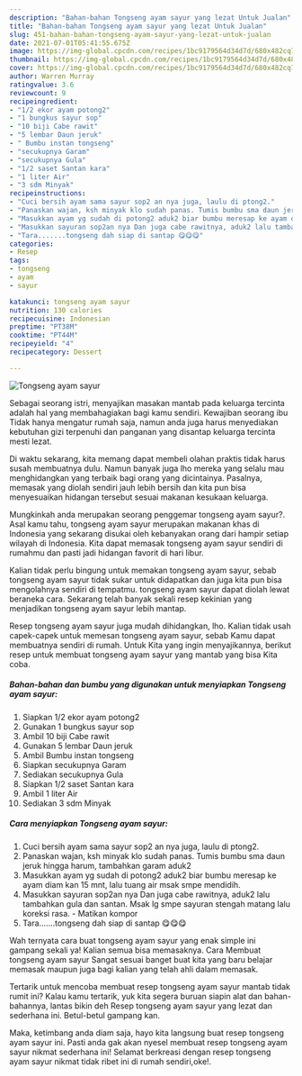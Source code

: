 ```yaml
---
description: "Bahan-bahan Tongseng ayam sayur yang lezat Untuk Jualan"
title: "Bahan-bahan Tongseng ayam sayur yang lezat Untuk Jualan"
slug: 451-bahan-bahan-tongseng-ayam-sayur-yang-lezat-untuk-jualan
date: 2021-07-01T05:41:55.675Z
image: https://img-global.cpcdn.com/recipes/1bc9179564d34d7d/680x482cq70/tongseng-ayam-sayur-foto-resep-utama.jpg
thumbnail: https://img-global.cpcdn.com/recipes/1bc9179564d34d7d/680x482cq70/tongseng-ayam-sayur-foto-resep-utama.jpg
cover: https://img-global.cpcdn.com/recipes/1bc9179564d34d7d/680x482cq70/tongseng-ayam-sayur-foto-resep-utama.jpg
author: Warren Murray
ratingvalue: 3.6
reviewcount: 9
recipeingredient:
- "1/2 ekor ayam potong2"
- "1 bungkus sayur sop"
- "10 biji Cabe rawit"
- "5 lembar Daun jeruk"
- " Bumbu instan tongseng"
- "secukupnya Garam"
- "secukupnya Gula"
- "1/2 saset Santan kara"
- "1 liter Air"
- "3 sdm Minyak"
recipeinstructions:
- "Cuci bersih ayam sama sayur sop2 an nya juga, laulu di ptong2."
- "Panaskan wajan, ksh minyak klo sudah panas. Tumis bumbu sma daun jeruk hingga harum, tambahkan garam aduk2"
- "Masukkan ayam yg sudah di potong2 aduk2 biar bumbu meresap ke ayam diam kan 15 mnt, lalu tuang air msak smpe mendidih."
- "Masukkan sayuran sop2an nya Dan juga cabe rawitnya, aduk2 lalu tambahkan gula dan santan. Msak lg smpe sayuran stengah matang lalu koreksi rasa. Matikan kompor"
- "Tara.......tongseng dah siap di santap 😋😋😋"
categories:
- Resep
tags:
- tongseng
- ayam
- sayur

katakunci: tongseng ayam sayur 
nutrition: 130 calories
recipecuisine: Indonesian
preptime: "PT38M"
cooktime: "PT44M"
recipeyield: "4"
recipecategory: Dessert

---
```



![Tongseng ayam sayur](https://img-global.cpcdn.com/recipes/1bc9179564d34d7d/680x482cq70/tongseng-ayam-sayur-foto-resep-utama.jpg)

Sebagai seorang istri, menyajikan masakan mantab pada keluarga tercinta adalah hal yang membahagiakan bagi kamu sendiri. Kewajiban seorang ibu Tidak hanya mengatur rumah saja, namun anda juga harus menyediakan kebutuhan gizi terpenuhi dan panganan yang disantap keluarga tercinta mesti lezat.

Di waktu  sekarang, kita memang dapat membeli olahan praktis tidak harus susah membuatnya dulu. Namun banyak juga lho mereka yang selalu mau menghidangkan yang terbaik bagi orang yang dicintainya. Pasalnya, memasak yang diolah sendiri jauh lebih bersih dan kita pun bisa menyesuaikan hidangan tersebut sesuai makanan kesukaan keluarga. 



Mungkinkah anda merupakan seorang penggemar tongseng ayam sayur?. Asal kamu tahu, tongseng ayam sayur merupakan makanan khas di Indonesia yang sekarang disukai oleh kebanyakan orang dari hampir setiap wilayah di Indonesia. Kita dapat memasak tongseng ayam sayur sendiri di rumahmu dan pasti jadi hidangan favorit di hari libur.

Kalian tidak perlu bingung untuk memakan tongseng ayam sayur, sebab tongseng ayam sayur tidak sukar untuk didapatkan dan juga kita pun bisa mengolahnya sendiri di tempatmu. tongseng ayam sayur dapat diolah lewat beraneka cara. Sekarang telah banyak sekali resep kekinian yang menjadikan tongseng ayam sayur lebih mantap.

Resep tongseng ayam sayur juga mudah dihidangkan, lho. Kalian tidak usah capek-capek untuk memesan tongseng ayam sayur, sebab Kamu dapat membuatnya sendiri di rumah. Untuk Kita yang ingin menyajikannya, berikut resep untuk membuat tongseng ayam sayur yang mantab yang bisa Kita coba.

<!--inarticleads1-->

##### Bahan-bahan dan bumbu yang digunakan untuk menyiapkan Tongseng ayam sayur:

1. Siapkan 1/2 ekor ayam potong2
1. Gunakan 1 bungkus sayur sop
1. Ambil 10 biji Cabe rawit
1. Gunakan 5 lembar Daun jeruk
1. Ambil  Bumbu instan tongseng
1. Siapkan secukupnya Garam
1. Sediakan secukupnya Gula
1. Siapkan 1/2 saset Santan kara
1. Ambil 1 liter Air
1. Sediakan 3 sdm Minyak




<!--inarticleads2-->

##### Cara menyiapkan Tongseng ayam sayur:

1. Cuci bersih ayam sama sayur sop2 an nya juga, laulu di ptong2.
1. Panaskan wajan, ksh minyak klo sudah panas. Tumis bumbu sma daun jeruk hingga harum, tambahkan garam aduk2
1. Masukkan ayam yg sudah di potong2 aduk2 biar bumbu meresap ke ayam diam kan 15 mnt, lalu tuang air msak smpe mendidih.
1. Masukkan sayuran sop2an nya Dan juga cabe rawitnya, aduk2 lalu tambahkan gula dan santan. Msak lg smpe sayuran stengah matang lalu koreksi rasa. - Matikan kompor
1. Tara.......tongseng dah siap di santap 😋😋😋




Wah ternyata cara buat tongseng ayam sayur yang enak simple ini gampang sekali ya! Kalian semua bisa memasaknya. Cara Membuat tongseng ayam sayur Sangat sesuai banget buat kita yang baru belajar memasak maupun juga bagi kalian yang telah ahli dalam memasak.

Tertarik untuk mencoba membuat resep tongseng ayam sayur mantab tidak rumit ini? Kalau kamu tertarik, yuk kita segera buruan siapin alat dan bahan-bahannya, lantas bikin deh Resep tongseng ayam sayur yang lezat dan sederhana ini. Betul-betul gampang kan. 

Maka, ketimbang anda diam saja, hayo kita langsung buat resep tongseng ayam sayur ini. Pasti anda gak akan nyesel membuat resep tongseng ayam sayur nikmat sederhana ini! Selamat berkreasi dengan resep tongseng ayam sayur nikmat tidak ribet ini di rumah sendiri,oke!.

